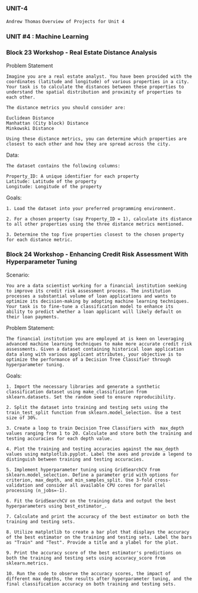 ###    UNIT-4

`Andrew Thomas`
`Overview of Projects for Unit 4`

###    UNIT #4 : Machine Learning

###    Block 23 Workshop - Real Estate Distance Analysis

Problem Statement  

    Imagine you are a real estate analyst. You have been provided with the coordinates (latitude and longitude) of various properties in a city. 
    Your task is to calculate the distances between these properties to understand the spatial distribution and proximity of properties to each other. 
    
    The distance metrics you should consider are: 
    
    Euclidean Distance 
    Manhattan (City block) Distance
    Minkowski Distance 
    
    Using these distance metrics, you can determine which properties are closest to each other and how they are spread across the city. 

Data:  

    The dataset contains the following columns: 
    
    Property_ID: A unique identifier for each property 
    Latitude: Latitude of the property 
    Longitude: Longitude of the property 

Goals: 

    1. Load the dataset into your preferred programming environment.
    
    2. For a chosen property (say Property_ID = 1), calculate its distance to all other properties using the three distance metrics mentioned.
    
    3. Determine the top five properties closest to the chosen property for each distance metric.

###    Block 24 Workshop - Enhancing Credit Risk Assessment With Hyperparameter Tuning

Scenario:

    You are a data scientist working for a financial institution seeking to improve its credit risk assessment process. The institution processes a substantial volume of loan applications and wants to optimize its decision-making by adopting machine learning techniques. Your task is to fine-tune a classification model to enhance its ability to predict whether a loan applicant will likely default on their loan payments. 
    
Problem Statement:
    
    The financial institution you are employed at is keen on leveraging advanced machine learning techniques to make more accurate credit risk assessments. Given a dataset containing historical loan application data along with various applicant attributes, your objective is to optimize the performance of a Decision Tree Classifier through hyperparameter tuning. 

Goals: 

    1. Import the necessary libraries and generate a synthetic classification dataset using make_classification from sklearn.datasets. Set the random seed to ensure reproducibility. 
    
    2. Split the dataset into training and testing sets using the train_test_split function from sklearn.model_selection. Use a test size of 30%.
    
    3. Create a loop to train Decision Tree Classifiers with  max_depth values ranging from 1 to 20. Calculate and store both the training and testing accuracies for each depth value.
    
    4. Plot the training and testing accuracies against the max_depth values using matplotlib.pyplot. Label the axes and provide a legend to distinguish between training and testing accuracies. 
    
    5. Implement hyperparameter tuning using GridSearchCV from sklearn.model_selection. Define a parameter grid with options for criterion, max_depth, and min_samples_split. Use 3-fold cross-validation and consider all available CPU cores for parallel processing (n_jobs=-1).
    
    6. Fit the GridSearchCV on the training data and output the best hyperparameters using best_estimator_. 
    
    7. Calculate and print the accuracy of the best estimator on both the training and testing sets. 
    
    8. Utilize matplotlib to create a bar plot that displays the accuracy of the best estimator on the training and testing sets. Label the bars as "Train" and "Test". Provide a title and a ylabel for the plot. 
    
    9. Print the accuracy score of the best estimator's predictions on both the training and testing sets using accuracy_score from sklearn.metrics. 
    
    10. Run the code to observe the accuracy scores, the impact of different max depths, the results after hyperparameter tuning, and the final classification accuracy on both training and testing sets. 
   
    
   
   
    
    
    
    
